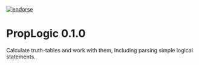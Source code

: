 [![endorse](https://api.coderwall.com/rbeer/endorsecount.png)](https://coderwall.com/rbeer)

PropLogic 0.1.0
=================
Calculate truth-tables and work with them,
Including parsing simple logical statements.
